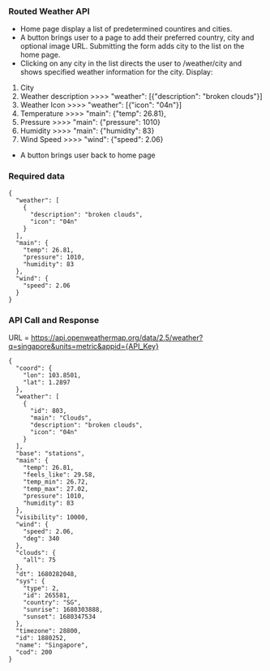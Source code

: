 ### Routed Weather API
- Home page display a list of predetermined countires and cities.
- A button brings user to a page to add their preferred country, city and optional image URL. Submitting the form adds city to the list on the home page.
- Clicking on any city in the list directs the user to /weather/city and shows specified weather information for the city. Display:
1. City
2. Weather description >>>> "weather": [{"description": "broken clouds"}]
3. Weather Icon >>>> "weather": [{"icon": "04n"}]
4. Temperature >>>> "main": {"temp": 26.81},
5. Pressure >>>> "main": {"pressure": 1010}
6. Humidity >>>> "main": {"humidity": 83}
7. Wind Speed >>>> "wind": {"speed": 2.06} 
- A button brings user back to home page

### Required data
```
{
  "weather": [
    {
      "description": "broken clouds",
      "icon": "04n"
    }
  ],
  "main": {
    "temp": 26.81,
    "pressure": 1010,
    "humidity": 83
  },
  "wind": {
    "speed": 2.06
  }
}
```

### API Call and Response
URL = https://api.openweathermap.org/data/2.5/weather?q=singapore&units=metric&appid={API_Key}
```
{
  "coord": {
    "lon": 103.8501,
    "lat": 1.2897
  },
  "weather": [
    {
      "id": 803,
      "main": "Clouds",
      "description": "broken clouds",
      "icon": "04n"
    }
  ],
  "base": "stations",
  "main": {
    "temp": 26.81,
    "feels_like": 29.58,
    "temp_min": 26.72,
    "temp_max": 27.02,
    "pressure": 1010,
    "humidity": 83
  },
  "visibility": 10000,
  "wind": {
    "speed": 2.06,
    "deg": 340
  },
  "clouds": {
    "all": 75
  },
  "dt": 1680282048,
  "sys": {
    "type": 2,
    "id": 265581,
    "country": "SG",
    "sunrise": 1680303888,
    "sunset": 1680347534
  },
  "timezone": 28800,
  "id": 1880252,
  "name": "Singapore",
  "cod": 200
}
```